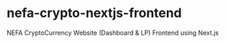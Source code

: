 # nefa-crypto-nextjs-frontend
NEFA CryptoCurrency Website (Dashboard &amp; LP) Frontend using Next.js
